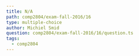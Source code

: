 ```yaml
---
title: N/A
path: comp2804/exam-fall-2016/16
type: multiple-choice
author: Michiel Smid
question: comp2804/exam-fall-2016/16/question.ts
tags:
  - comp2804
---
```

